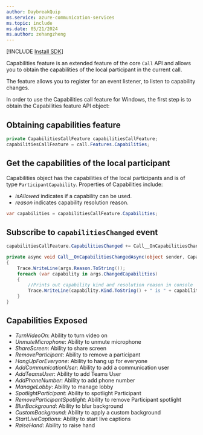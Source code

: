 ```yaml
---
author: DaybreakQuip
ms.service: azure-communication-services
ms.topic: include
ms.date: 05/21/2024
ms.author: zehangzheng
---
```

[!INCLUDE [Install SDK](../install-sdk/install-sdk-windows.md)]

Capabilities feature is an extended feature of the core `Call` API and allows you to obtain the capabilities of the local participant in the current call.

The feature allows you to register for an event listener, to listen to capability changes.

In order to use the Capabilities call feature for Windows, the first step is to obtain the Capabilities feature API object:

## Obtaining capabilities feature
```C#
private CapabilitiesCallFeature capabilitiesCallFeature;
capabilitiesCallFeature = call.Features.Capabilities;
```

## Get the capabilities of the local participant
Capabilities object has the capabilities of the local participants and is of type `ParticipantCapability`. Properties of Capabilities include:

- *isAllowed* indicates if a capability can be used.
- *reason* indicates capability resolution reason.

```C#
var capabilities = capabilitiesCallFeature.Capabilities;
```

## Subscribe to `capabilitiesChanged` event
```C#
capabilitiesCallFeature.CapabilitiesChanged += Call__OnCapabilitiesChangedAsync;

private async void Call__OnCapabilitiesChangedAsync(object sender, CapabilitiesChangedEventArgs args)
{
    Trace.WriteLine(args.Reason.ToString());
    foreach (var capability in args.ChangedCapabilities)
    {
        //Prints out capability kind and resolution reason in console
        Trace.WriteLine(capability.Kind.ToString() + " is " + capability.Reason.ToString());
    }
}
```

## Capabilities Exposed
- *TurnVideoOn*: Ability to turn video on
- *UnmuteMicrophone*: Ability to unmute microphone
- *ShareScreen*: Ability to share screen
- *RemoveParticipant*: Ability to remove a participant
- *HangUpForEveryone*: Ability to hang up for everyone
- *AddCommunicationUser*: Ability to add a communication user
- *AddTeamsUser*: Ability to add Teams User
- *AddPhoneNumber*: Ability to add phone number
- *ManageLobby*: Ability to manage lobby
- *SpotlightParticipant*: Ability to spotlight Participant
- *RemoveParticipantSpotlight*: Ability to remove Participant spotlight
- *BlurBackground*: Ability to blur background
- *CustomBackground*: Ability to apply a custom background
- *StartLiveCaptions*: Ability to start live captions
- *RaiseHand*: Ability to raise hand
